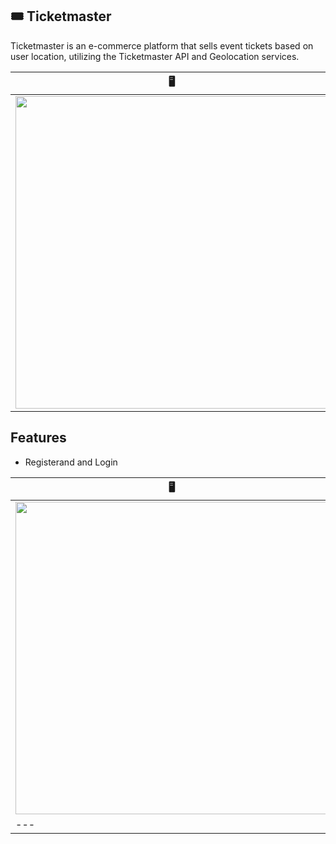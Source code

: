 
## 🎟️ Ticketmaster  
Ticketmaster is an e-commerce platform that sells event tickets based on user location, utilizing the Ticketmaster API and Geolocation services.
 
| 🖥️ |💻| 
| --- | --- | 
 | <img src="https://imgur.com/KY9rTfW.gif" width="500"  /> | <img src="https://imgur.com/D7s2HGd.gif" height="500" /> | 


## Features
- Registerand and Login


| 🖥️ |💻| 
| --- | --- | 
 | <img src="https://imgur.com/KY9rTfW.gif" width="500"  /> | <img src="https://imgur.com/D7s2HGd.gif" height="500" /> | 
| --- | --- | 
